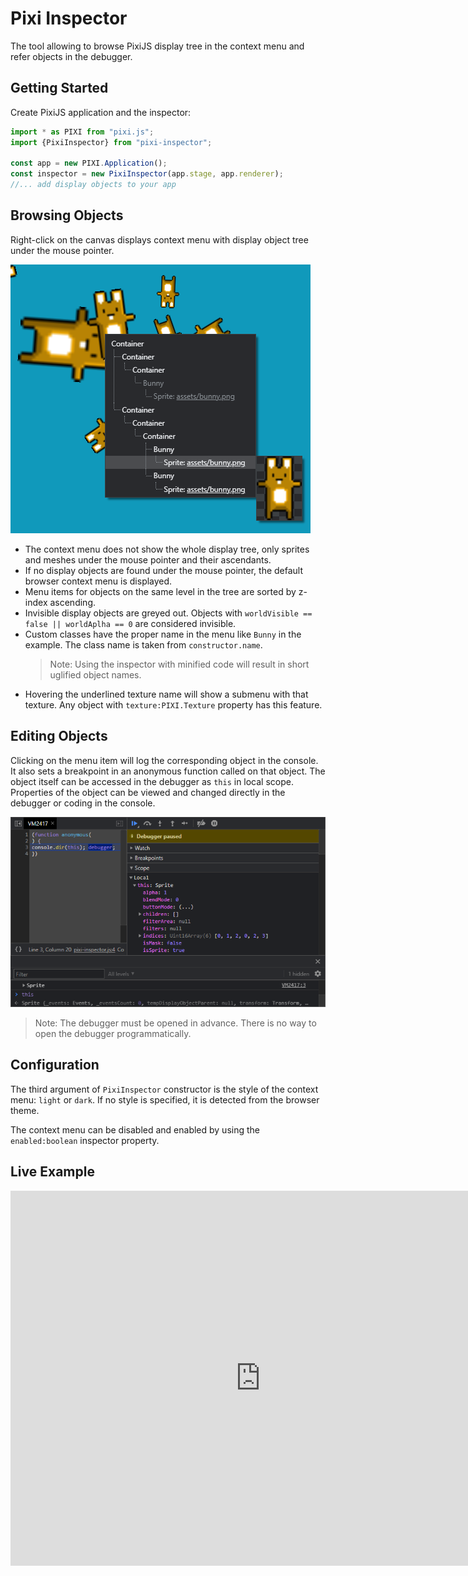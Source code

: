 # Pixi Inspector

The tool allowing to browse PixiJS display tree in the context menu and refer objects in the debugger.

## Getting Started

Create PixiJS application and the inspector:

```javascript
import * as PIXI from "pixi.js";
import {PixiInspector} from "pixi-inspector";

const app = new PIXI.Application();
const inspector = new PixiInspector(app.stage, app.renderer);
//... add display objects to your app
```

## Browsing Objects

Right-click on the canvas displays context menu with display object tree under the mouse pointer.

![](example/menu.png)

* The context menu does not show the whole display tree, only sprites and meshes under the mouse pointer and their ascendants.
* If no display objects are found under the mouse pointer, the default browser context menu is displayed.
* Menu items for objects on the same level in the tree are sorted by z-index ascending.
* Invisible display objects are greyed out. Objects with `worldVisible == false || worldAplha == 0` are considered invisible.
* Custom classes have the proper name in the menu like `Bunny` in the example. The class name is taken from `constructor.name`.
  > Note: Using the inspector with minified code will result in short uglified object names.
* Hovering the underlined texture name will show a submenu with that texture. Any object with `texture:PIXI.Texture` property has this feature.

## Editing Objects

Clicking on the menu item will log the corresponding object in the console. It also sets a breakpoint in an anonymous function called on that object. The object itself can be accessed in the debugger
as `this` in local scope. Properties of the object can be viewed and changed directly in the debugger or coding in the console.

![](example/debugger.png)

> Note: The debugger must be opened in advance. There is no way to open the debugger programmatically.

## Configuration

The third argument of `PixiInspector` constructor is the style of the context menu: `light` or `dark`. If no style is specified, it is detected from the browser theme.

The context menu can be disabled and enabled by using the `enabled:boolean` inspector property.

## Live Example

<iframe src="https://evgeniy-polyakov.github.io/pixi-inspector/example/index.html" width="800" height="600" frameborder="0"/>
<a href="https://evgeniy-polyakov.github.io/pixi-inspector/example/index.html" target="_blank">Open in new window</a>